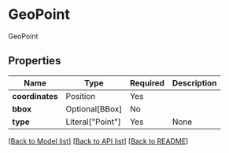 # GeoPoint

GeoPoint

## Properties
| Name | Type | Required | Description |
| ------------ | ------------- | ------------- | ------------- |
**coordinates** | Position | Yes |  |
**bbox** | Optional[BBox] | No |  |
**type** | Literal["Point"] | Yes | None |


[[Back to Model list]](../../README.md#models-v2-link) [[Back to API list]](../../README.md#documentation-for-api-endpoints) [[Back to README]](../../README.md)
